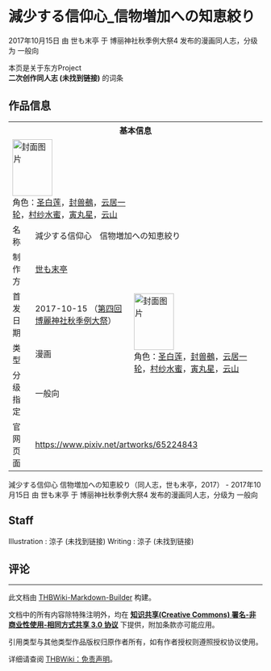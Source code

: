 # 減少する信仰心_信物増加への知恵絞り

<!-- source html: G:\repos\THBWiki-Markdown-Builder\THBWikiMarkdown\Temp\main\4\4a\ns0%3A%E6%B8%9B%E5%B0%91%E3%81%99%E3%82%8B%E4%BF%A1%E4%BB%B0%E5%BF%83_%E4%BF%A1%E7%89%A9%E5%A2%97%E5%8A%A0%E3%81%B8%E3%81%AE%E7%9F%A5%E6%81%B5%E7%B5%9E%E3%82%8A.html -->

2017年10月15日 由 世も末亭 于 博丽神社秋季例大祭4 发布的漫画同人志，分级为 一般向

本页是关于东方Project  
 **二次创作同人志 (未找到链接)** 的词条
## 作品信息

<table><tbody><tr><th colspan="3">基本信息</th></tr><tr><td class="cover-artwork-mobile" colspan="2"><a href="./文件-減少する信仰心_信物増加への知恵絞り封面.jpg.md" class="image" title="封面图片"><img alt="封面图片" src="https://upload.thwiki.cc/thumb/e/ef/%E6%B8%9B%E5%B0%91%E3%81%99%E3%82%8B%E4%BF%A1%E4%BB%B0%E5%BF%83_%E4%BF%A1%E7%89%A9%E5%A2%97%E5%8A%A0%E3%81%B8%E3%81%AE%E7%9F%A5%E6%81%B5%E7%B5%9E%E3%82%8A%E5%B0%81%E9%9D%A2.jpg/79px-%E6%B8%9B%E5%B0%91%E3%81%99%E3%82%8B%E4%BF%A1%E4%BB%B0%E5%BF%83_%E4%BF%A1%E7%89%A9%E5%A2%97%E5%8A%A0%E3%81%B8%E3%81%AE%E7%9F%A5%E6%81%B5%E7%B5%9E%E3%82%8A%E5%B0%81%E9%9D%A2.jpg" decoding="async" loading="lazy" width="79" height="112" srcset="https://upload.thwiki.cc/thumb/e/ef/%E6%B8%9B%E5%B0%91%E3%81%99%E3%82%8B%E4%BF%A1%E4%BB%B0%E5%BF%83_%E4%BF%A1%E7%89%A9%E5%A2%97%E5%8A%A0%E3%81%B8%E3%81%AE%E7%9F%A5%E6%81%B5%E7%B5%9E%E3%82%8A%E5%B0%81%E9%9D%A2.jpg/119px-%E6%B8%9B%E5%B0%91%E3%81%99%E3%82%8B%E4%BF%A1%E4%BB%B0%E5%BF%83_%E4%BF%A1%E7%89%A9%E5%A2%97%E5%8A%A0%E3%81%B8%E3%81%AE%E7%9F%A5%E6%81%B5%E7%B5%9E%E3%82%8A%E5%B0%81%E9%9D%A2.jpg 1.5x, https://upload.thwiki.cc/thumb/e/ef/%E6%B8%9B%E5%B0%91%E3%81%99%E3%82%8B%E4%BF%A1%E4%BB%B0%E5%BF%83_%E4%BF%A1%E7%89%A9%E5%A2%97%E5%8A%A0%E3%81%B8%E3%81%AE%E7%9F%A5%E6%81%B5%E7%B5%9E%E3%82%8A%E5%B0%81%E9%9D%A2.jpg/159px-%E6%B8%9B%E5%B0%91%E3%81%99%E3%82%8B%E4%BF%A1%E4%BB%B0%E5%BF%83_%E4%BF%A1%E7%89%A9%E5%A2%97%E5%8A%A0%E3%81%B8%E3%81%AE%E7%9F%A5%E6%81%B5%E7%B5%9E%E3%82%8A%E5%B0%81%E9%9D%A2.jpg 2x" data-file-width="836" data-file-height="1180"></a><div class="cover-char">角色：<a href="./圣白莲.md" title="圣白莲">圣白莲</a>，<a href="./封兽鵺.md" title="封兽鵺">封兽鵺</a>，<a href="./云居一轮.md" title="云居一轮">云居一轮</a>，<a href="./村纱水蜜.md" title="村纱水蜜">村纱水蜜</a>，<a href="./寅丸星.md" title="寅丸星">寅丸星</a>，<a href="./云山.md" title="云山">云山</a></div></td>
</tr><tr><td class="label">名称</td><td colspan="2"> 減少する信仰心　信物増加への知恵絞り </td></tr><tr><td class="label">制作方</td><td><a href="./世も末亭.md" title="世も末亭">世も末亭</a></td><td class="cover-artwork" rowspan="4" style="min-width:112px;"><a href="./文件-減少する信仰心_信物増加への知恵絞り封面.jpg.md" class="image" title="封面图片"><img alt="封面图片" src="https://upload.thwiki.cc/thumb/e/ef/%E6%B8%9B%E5%B0%91%E3%81%99%E3%82%8B%E4%BF%A1%E4%BB%B0%E5%BF%83_%E4%BF%A1%E7%89%A9%E5%A2%97%E5%8A%A0%E3%81%B8%E3%81%AE%E7%9F%A5%E6%81%B5%E7%B5%9E%E3%82%8A%E5%B0%81%E9%9D%A2.jpg/79px-%E6%B8%9B%E5%B0%91%E3%81%99%E3%82%8B%E4%BF%A1%E4%BB%B0%E5%BF%83_%E4%BF%A1%E7%89%A9%E5%A2%97%E5%8A%A0%E3%81%B8%E3%81%AE%E7%9F%A5%E6%81%B5%E7%B5%9E%E3%82%8A%E5%B0%81%E9%9D%A2.jpg" decoding="async" loading="lazy" width="79" height="112" srcset="https://upload.thwiki.cc/thumb/e/ef/%E6%B8%9B%E5%B0%91%E3%81%99%E3%82%8B%E4%BF%A1%E4%BB%B0%E5%BF%83_%E4%BF%A1%E7%89%A9%E5%A2%97%E5%8A%A0%E3%81%B8%E3%81%AE%E7%9F%A5%E6%81%B5%E7%B5%9E%E3%82%8A%E5%B0%81%E9%9D%A2.jpg/119px-%E6%B8%9B%E5%B0%91%E3%81%99%E3%82%8B%E4%BF%A1%E4%BB%B0%E5%BF%83_%E4%BF%A1%E7%89%A9%E5%A2%97%E5%8A%A0%E3%81%B8%E3%81%AE%E7%9F%A5%E6%81%B5%E7%B5%9E%E3%82%8A%E5%B0%81%E9%9D%A2.jpg 1.5x, https://upload.thwiki.cc/thumb/e/ef/%E6%B8%9B%E5%B0%91%E3%81%99%E3%82%8B%E4%BF%A1%E4%BB%B0%E5%BF%83_%E4%BF%A1%E7%89%A9%E5%A2%97%E5%8A%A0%E3%81%B8%E3%81%AE%E7%9F%A5%E6%81%B5%E7%B5%9E%E3%82%8A%E5%B0%81%E9%9D%A2.jpg/159px-%E6%B8%9B%E5%B0%91%E3%81%99%E3%82%8B%E4%BF%A1%E4%BB%B0%E5%BF%83_%E4%BF%A1%E7%89%A9%E5%A2%97%E5%8A%A0%E3%81%B8%E3%81%AE%E7%9F%A5%E6%81%B5%E7%B5%9E%E3%82%8A%E5%B0%81%E9%9D%A2.jpg 2x" data-file-width="836" data-file-height="1180"></a><div class="cover-char">角色：<a href="./圣白莲.md" title="圣白莲">圣白莲</a>，<a href="./封兽鵺.md" title="封兽鵺">封兽鵺</a>，<a href="./云居一轮.md" title="云居一轮">云居一轮</a>，<a href="./村纱水蜜.md" title="村纱水蜜">村纱水蜜</a>，<a href="./寅丸星.md" title="寅丸星">寅丸星</a>，<a href="./云山.md" title="云山">云山</a></div></td>
</tr><tr><td class="label">首发日期</td><td>2017-10-15&#160;（<a href="/展会作品列表?e=%E5%8D%9A%E4%B8%BD%E7%A5%9E%E7%A4%BE%E7%A7%8B%E5%AD%A3%E4%BE%8B%E5%A4%A7%E7%A5%AD%234">第四回 博麗神社秋季例大祭</a>）</td></tr><tr><td class="label">类型</td><td>漫画</td></tr><tr><td class="label">分级指定</td><td>一般向</td></tr>
<tr><td class="label">官网页面</td><td colspan="2"><a rel="nofollow" class="external free" href="https://www.pixiv.net/artworks/65224843">https://www.pixiv.net/artworks/65224843</a></td></tr></tbody></table>

減少する信仰心 信物増加への知恵絞り（同人志，世も末亭，2017） - 2017年10月15日 由 世も末亭 于 博丽神社秋季例大祭4 发布的漫画同人志，分级为 一般向
## Staff
Illustration
: 涼子 (未找到链接)
Writing
: 涼子 (未找到链接)

## 评论




---

此文档由 [THBWiki-Markdown-Builder](https://github.com/Delsin-Yu/THBWiki-Markdown-Builder) 构建。

文档中的所有内容除特殊注明外，均在 [**知识共享(Creative Commons) 署名-非商业性使用-相同方式共享 3.0 协议**](https://creativecommons.org/licenses/by-sa/3.0/deed.zh-hans) 下提供，附加条款亦可能应用。

引用类型与其他类型作品版权归原作者所有，如有作者授权则遵照授权协议使用。

详细请查阅 [THBWiki：免责声明](https://thbwiki.cc/THBWiki:%E5%85%8D%E8%B4%A3%E5%A3%B0%E6%98%8E)。

